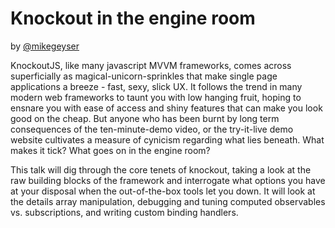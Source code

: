 Knockout in the engine room
===========================
by <a href="http://twitter.com/mikegeyser">@mikegeyser</a>

KnockoutJS, like many javascript MVVM frameworks, comes across superficially as magical-unicorn-sprinkles that make single page applications a breeze - fast, sexy, slick UX. It follows the trend in many modern web frameworks to taunt you with low hanging fruit, hoping to ensnare you with ease of access and shiny features that can make you look good on the cheap. But anyone who has been burnt by long term consequences of the ten-minute-demo video, or the try-it-live demo website cultivates a measure of cynicism regarding what lies beneath. What makes it tick? What goes on in the engine room? 

This talk will dig through the core tenets of knockout, taking a look at the raw building blocks of the framework and interrogate what options you have at your disposal when the out-of-the-box tools let you down. It will look at the details array manipulation, debugging and tuning computed observables vs. subscriptions, and writing custom binding handlers.
